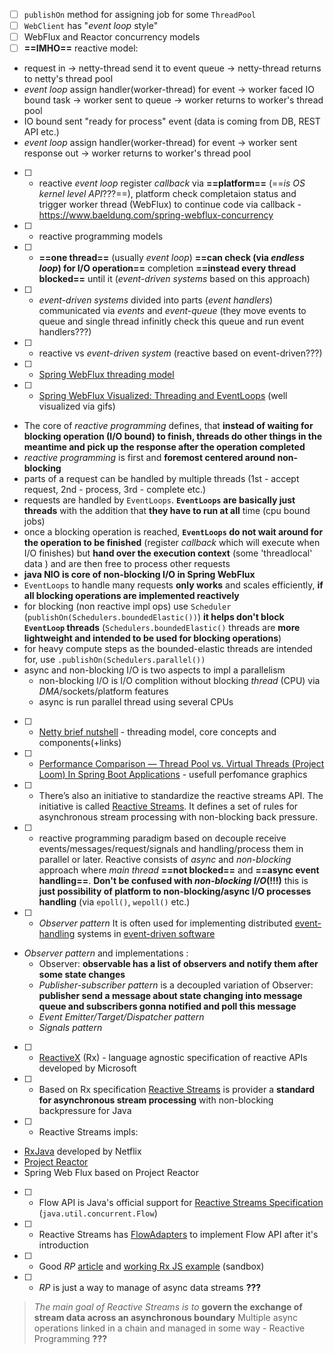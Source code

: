 - [ ] `publishOn` method for assigning job for some `ThreadPool`
- [ ] `WebClient` has "*event loop* style"
- [ ] WebFlux and Reactor concurrency models
- [ ] **==IMHO==** reactive model: 
- request in -> netty-thread send it to event queue -> netty-thread returns to netty's thread pool 
- *event loop* assign handler(worker-thread) for event -> worker faced IO bound task -> worker sent to queue -> worker returns to worker's thread pool
- IO bound sent "ready for process" event (data is coming from DB, REST API etc.)
- *event loop* assign handler(worker-thread) for event -> worker sent response out -> worker returns to worker's thread pool
- [ ] - reactive *event loop* register *callback* via **==platform==** (==*is OS kernel level API*???==), platform check completaion status and trigger worker thread (WebFlux) to continue code via callback - https://www.baeldung.com/spring-webflux-concurrency
- [ ] - reactive programming models
- [ ] - **==one thread==** (usually *event loop*) **==can check (via *endless loop*) for I/O operation==** completion **==instead every thread blocked==** until it (*event-driven systems* based on this approach)
- [ ] - *event-driven systems* divided into parts (*event handlers*) communicated via *events* and *event-queue* (they move events to queue and single thread infinitly check this queue and run event handlers???)
- [ ] - reactive vs *event-driven system* (reactive based on event-driven???)
- [ ] - [Spring WebFlux threading model](https://hackernoon.com/an-intro-to-spring-webflux-threading-model)
- [ ] - [Spring WebFlux Visualized: Threading and EventLoops](https://www.stefankreidel.io/blog/spring-webflux) (well visualized via gifs)
-  The core of *reactive programming* defines, that **instead of waiting for blocking operation (I/O bound) to finish, threads do other things in the meantime and pick up the response after the operation completed**
- *reactive programming* is first and **foremost centered around non-blocking**
- parts of a request can be handled by multiple threads (1st - accept request, 2nd - process, 3rd - complete etc.)
- requests are handled by `EventLoops`. **`EventLoops` are basically just threads** with the addition that **they have to run at all** time (cpu bound jobs)
- once a blocking operation is reached, **`EventLoops` do not wait around for the operation to be finished** (register *callback* which will execute when I/O finishes) but **hand over the execution context** (some 'threadlocal' data ) and are then free to process other requests
- **java NIO is core of non-blocking I/O in Spring WebFlux**
- `EventLoops` to handle many requests **only works** and scales efficiently, **if all blocking operations are implemented reactively**
- for blocking (non reactive impl ops) use `Scheduler` (`publishOn(Schedulers.boundedElastic())`) **it helps don't block `EventLoop` threads** (`Schedulers.boundedElastic()` threads are **more lightweight and intended to be used for blocking operations**)
- for heavy compute steps as the bounded-elastic threads are intended for, use `.publishOn(Schedulers.parallel())` 
- async and non-blocking I/O is two aspects to impl a parallelism
	- non-blocking I/O is I/O complition without blocking *thread* (CPU) via *DMA*/sockets/platform features
	- async is run parallel thread using several CPUs
- [ ] - [Netty brief nutshell](https://baekjungho.github.io/wiki/spring/spring-netty/) - threading model, core concepts and components(+links)
- [ ] - [Performance Comparison — Thread Pool vs. Virtual Threads (Project Loom) In Spring Boot Applications](https://dzone.com/articles/request-handling-approaches-threadpool-webflux-cor) - usefull perfomance graphics
- [ ] - There’s also an initiative to standardize the reactive streams API. The initiative is called [Reactive Streams](https://www.reactive-streams.org/). It defines a set of rules for asynchronous stream processing with non-blocking back pressure.
- [ ] - reactive programming paradigm based on decouple receive events/messages/request/signals and handling/process them in parallel or later. Reactive consists of *async* and *non-blocking* approach where *main thread* **==not blocked==** and **==async event handling==**. **Don't be confused with *non-blocking I/O*(!!!)** this is **just possibility of platform to non-blocking/async I/O processes handling** (via `epoll()`, `wepoll()` etc.)
- [ ] - *Observer pattern* It is often used for implementing distributed [event-handling](https://en.wikipedia.org/wiki/Event_handling "Event handling") systems in [event-driven software](https://en.wikipedia.org/wiki/Event-driven_programming "Event-driven programming")
- *Observer pattern*  and implementations :
	- Observer: **observable has a list of observers and notify them after some state changes**
	- *Publisher-subscriber pattern* is a decoupled variation of Observer: **publisher send a message about state changing into message queue and subscribers gonna notified and poll this message**
	- *Event Emitter/Target/Dispatcher pattern*
	- *Signals pattern*
- [ ] - [ReactiveX](https://reactivex.io/) (Rx) - language agnostic specification of reactive APIs developed by Microsoft
- [ ] - Based on Rx specification  [Reactive Streams](https://github.com/reactive-streams/reactive-streams-jvm) is provider a **standard for asynchronous stream processing** with non-blocking backpressure for Java
- [ ] -  Reactive Streams impls: 
- [RxJava](https://github.com/ReactiveX/RxJava)  developed by Netflix 
- [Project Reactor](https://github.com/reactor/reactor-core)
- Spring Web Flux based on Project Reactor
- [ ] - Flow API is Java's official support for [Reactive Streams Specification](http://www.reactive-streams.org/) (`java.util.concurrent.Flow`) 
- [ ] - Reactive Streams has [FlowAdapters](https://github.com/reactive-streams/reactive-streams-jvm/blob/master/api/src/main/java9/org/reactivestreams/FlowAdapters.java) to implement Flow API after it's introduction
- [ ] - Good *RP* [article](https://gist.github.com/staltz/868e7e9bc2a7b8c1f754) and [working Rx JS example](https://jsfiddle.net/staltz/8jFJH/48/) (sandbox)
- [ ] - *RP* is just a way to manage of async data streams **???** 
> *The main goal of Reactive Streams is to* **govern the exchange of stream data across an asynchronous boundary**
> Multiple async operations linked in a chain and managed in some way - Reactive Programming **???**